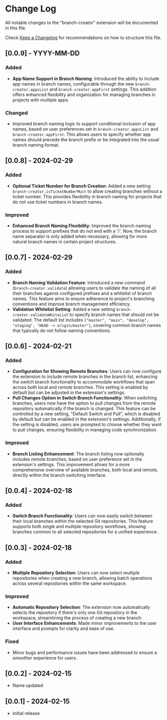 # Change Log

All notable changes to the "branch-creator" extension will be documented in this file.

Check [Keep a Changelog](http://keepachangelog.com/) for recommendations on how to structure this file.

## [0.0.9] - YYYY-MM-DD

### Added
- **App Name Support in Branch Naming**: Introduced the ability to include app names in branch names, configurable through the new `branch-creator.appsList` and `branch-creator.appFirst` settings. This addition offers enhanced flexibility and organization for managing branches in projects with multiple apps.

### Changed
- Improved branch naming logic to support conditional inclusion of app names, based on user preferences set in `branch-creator.appsList` and `branch-creator.appFirst`. This allows users to specify whether app names should precede the branch prefix or be integrated into the usual branch naming format.

## [0.0.8] - 2024-02-29

### Added
- **Optional Ticket Number for Branch Creation**: Added a new setting `branch-creator.isTicketNumberMust` to allow creating branches without a ticket number. This provides flexibility in branch naming for projects that do not use ticket numbers in branch names.

### Improved
- **Enhanced Branch Naming Flexibility**: Improved the branch naming process to support prefixes that do not end with a '/'. Now, the branch name separator is only added when necessary, allowing for more natural branch names in certain project structures.

## [0.0.7] - 2024-02-29

### Added
- **Branch Naming Validation Feature**: Introduced a new command (`branch-creator.validate`) allowing users to validate the naming of all their branches against configured prefixes and a whitelist of branch names. This feature aims to ensure adherence to project's branching conventions and improve branch management efficiency.
- **Validation Whitelist Setting**: Added a new setting `branch-creator.validateWhiteList` to specify branch names that should not be validated. The default list includes `["master", "main", "develop", "staging", "HEAD -> origin/master"]`, covering common branch names that typically do not follow naming conventions.


## [0.0.6] - 2024-02-21

### Added
- **Configuration for Showing Remote Branches**: Users can now configure the extension to include remote branches in the branch list, enhancing the switch branch functionality to accommodate workflows that span across both local and remote branches. This setting is enabled by default but can be adjusted in the extension's settings.
- **Pull Changes Option in Switch Branch Functionality**: When switching branches, users now have the option to pull changes from the remote repository automatically if the branch is changed. This feature can be controlled by a new setting, "Default Switch and Pull", which is disabled by default but can be enabled in the extension's settings. Additionally, if the setting is disabled, users are prompted to choose whether they want to pull changes, ensuring flexibility in managing code synchronization.

### Improved
- **Branch Listing Enhancement**: The branch listing now optionally includes remote branches, based on user preference set in the extension's settings. This improvement allows for a more comprehensive overview of available branches, both local and remote, directly within the branch switching interface.

## [0.0.4] - 2024-02-18

### Added
- **Switch Branch Functionality**: Users can now easily switch between their local branches within the selected Git repositories. This feature supports both single and multiple repository workflows, showing branches common to all selected repositories for a unified experience.

## [0.0.3] - 2024-02-18

### Added
- **Multiple Repository Selection**: Users can now select multiple repositories when creating a new branch, allowing batch operations across several repositories within the same workspace.

### Improved
- **Automatic Repository Selection**: The extension now automatically selects the repository if there's only one Git repository in the workspace, streamlining the process of creating a new branch.
- **User Interface Enhancements**: Made minor improvements to the user interface and prompts for clarity and ease of use.

### Fixed
- Minor bugs and performance issues have been addressed to ensure a smoother experience for users.

## [0.0.2] - 2024-02-15

- Name updated

## [0.0.1] - 2024-02-15

- Initial release
